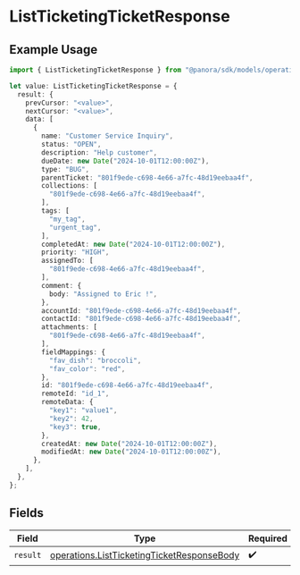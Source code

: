 # ListTicketingTicketResponse

## Example Usage

```typescript
import { ListTicketingTicketResponse } from "@panora/sdk/models/operations";

let value: ListTicketingTicketResponse = {
  result: {
    prevCursor: "<value>",
    nextCursor: "<value>",
    data: [
      {
        name: "Customer Service Inquiry",
        status: "OPEN",
        description: "Help customer",
        dueDate: new Date("2024-10-01T12:00:00Z"),
        type: "BUG",
        parentTicket: "801f9ede-c698-4e66-a7fc-48d19eebaa4f",
        collections: [
          "801f9ede-c698-4e66-a7fc-48d19eebaa4f",
        ],
        tags: [
          "my_tag",
          "urgent_tag",
        ],
        completedAt: new Date("2024-10-01T12:00:00Z"),
        priority: "HIGH",
        assignedTo: [
          "801f9ede-c698-4e66-a7fc-48d19eebaa4f",
        ],
        comment: {
          body: "Assigned to Eric !",
        },
        accountId: "801f9ede-c698-4e66-a7fc-48d19eebaa4f",
        contactId: "801f9ede-c698-4e66-a7fc-48d19eebaa4f",
        attachments: [
          "801f9ede-c698-4e66-a7fc-48d19eebaa4f",
        ],
        fieldMappings: {
          "fav_dish": "broccoli",
          "fav_color": "red",
        },
        id: "801f9ede-c698-4e66-a7fc-48d19eebaa4f",
        remoteId: "id_1",
        remoteData: {
          "key1": "value1",
          "key2": 42,
          "key3": true,
        },
        createdAt: new Date("2024-10-01T12:00:00Z"),
        modifiedAt: new Date("2024-10-01T12:00:00Z"),
      },
    ],
  },
};
```

## Fields

| Field                                                                                                    | Type                                                                                                     | Required                                                                                                 | Description                                                                                              |
| -------------------------------------------------------------------------------------------------------- | -------------------------------------------------------------------------------------------------------- | -------------------------------------------------------------------------------------------------------- | -------------------------------------------------------------------------------------------------------- |
| `result`                                                                                                 | [operations.ListTicketingTicketResponseBody](../../models/operations/listticketingticketresponsebody.md) | :heavy_check_mark:                                                                                       | N/A                                                                                                      |